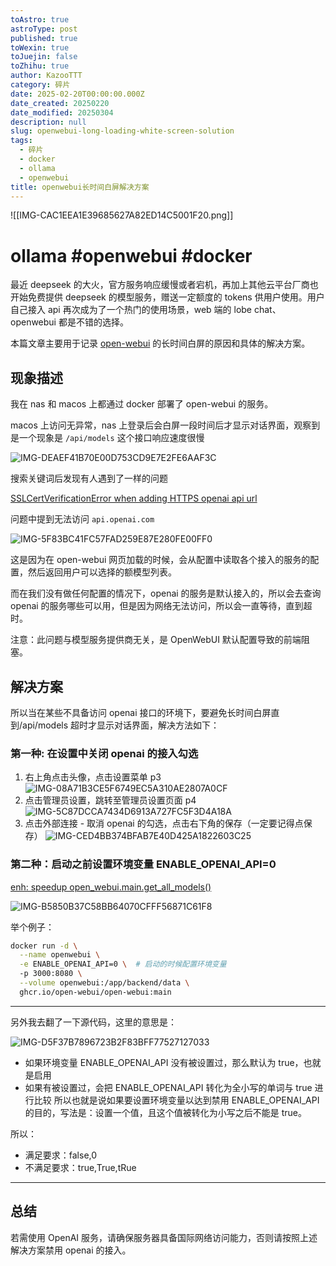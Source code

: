 ```yaml
---
toAstro: true
astroType: post
published: true
toWexin: true
toJuejin: false
toZhihu: true
author: KazooTTT
category: 碎片
date: 2025-02-20T00:00:00.000Z
date_created: 20250220
date_modified: 20250304
description: null
slug: openwebui-long-loading-white-screen-solution
tags:
  - 碎片
  - docker
  - ollama
  - openwebui
title: openwebui长时间白屏解决方案
---
```


![[IMG-CAC1EEA1E39685627A82ED14C5001F20.png]]

# ollama #openwebui #docker

最近 deepseek 的大火，官方服务响应缓慢或者宕机，再加上其他云平台厂商也开始免费提供 deepseek 的模型服务，赠送一定额度的 tokens 供用户使用。用户自己接入 api 再次成为了一个热门的使用场景，web 端的 lobe chat、openwebui 都是不错的选择。

本篇文章主要用于记录 [open-webui](<https://github.com/open-webui/open-webui>) 的长时间白屏的原因和具体的解决方案。

## 现象描述

我在 nas 和 macos 上都通过 docker 部署了 open-webui 的服务。

macos 上访问无异常，nas 上登录后会白屏一段时间后才显示对话界面，观察到是一个现象是 `/api/models` 这个接口响应速度很慢

![IMG-DEAEF41B70E00D753CD9E7E2FE6AAF3C](<https://pictures.kazoottt.top/2025/02/20250221-IMG-DEAEF41B70E00D753CD9E7E2FE6AAF3C.jpg>)

搜索关键词后发现有人遇到了一样的问题

[SSLCertVerificationError when adding HTTPS openai api url](<https://github.com/open-webui/open-webui/discussions/3702?continueFlag=46552421a3aff8d4ecb9d5f2841ef485>)

问题中提到无法访问 `api.openai.com`

![IMG-5F83BC41FC57FAD259E87E280FE00FF0](<https://pictures.kazoottt.top/2025/02/20250221-IMG-5F83BC41FC57FAD259E87E280FE00FF0.jpg>)

这是因为在 open-webui 网页加载的时候，会从配置中读取各个接入的服务的配置，然后返回用户可以选择的额模型列表。

而在我们没有做任何配置的情况下，openai 的服务是默认接入的，所以会去查询 openai 的服务哪些可以用，但是因为网络无法访问，所以会一直等待，直到超时。

注意：此问题与模型服务提供商无关，是 OpenWebUI 默认配置导致的前端阻塞。

## 解决方案

所以当在某些不具备访问 openai 接口的环境下，要避免长时间白屏直到/api/models 超时才显示对话界面，解决方法如下：  

### 第一种: 在设置中关闭 openai 的接入勾选

1. 右上角点击头像，点击设置菜单 p3  
  ![IMG-08A71B3CE5F6749EC5A310AE2807A0CF](<https://pictures.kazoottt.top/2025/02/20250221-IMG-08A71B3CE5F6749EC5A310AE2807A0CF.jpg>)
2. 点击管理员设置，跳转至管理员设置页面 p4  
  ![IMG-5C87DCCA7434D6913A727FC5F3D4A18A](<https://pictures.kazoottt.top/2025/02/20250221-IMG-5C87DCCA7434D6913A727FC5F3D4A18A.jpg>)
3. 点击外部连接 - 取消 openai 的勾选，点击右下角的保存（一定要记得点保存）
  ![IMG-CED4BB374BFAB7E40D425A1822603C25](<https://pictures.kazoottt.top/2025/02/20250221-IMG-CED4BB374BFAB7E40D425A1822603C25.jpg>)

### 第二种：启动之前设置环境变量 ENABLE_OPENAI_API=0

[enh: speedup open\_webui.main.get\_all\_models()](<https://github.com/open-webui/open-webui/discussions/7769>)

![IMG-B5850B37C58BB64070CFFF56871C61F8](<https://pictures.kazoottt.top/2025/02/20250221-IMG-B5850B37C58BB64070CFFF56871C61F8.jpg>)

举个例子：

``` bash
docker run -d \
  --name openwebui \
  -e ENABLE_OPENAI_API=0 \  # 启动的时候配置环境变量
  -p 3000:8080 \
  --volume openwebui:/app/backend/data \
  ghcr.io/open-webui/open-webui:main
```

---

另外我去翻了一下源代码，这里的意思是：

![IMG-D5F37B7896723B2F83BFF77527127033](<https://pictures.kazoottt.top/2025/02/20250221-IMG-D5F37B7896723B2F83BFF77527127033.png>)

- 如果环境变量 ENABLE_OPENAI_API 没有被设置过，那么默认为 true，也就是启用
- 如果有被设置过，会把 ENABLE_OPENAI_API 转化为全小写的单词与 true 进行比较
所以也就是说如果要设置环境变量以达到禁用 ENABLE_OPENAI_API 的目的，写法是：设置一个值，且这个值被转化为小写之后不能是 true。

所以：

- 满足要求：false,0
- 不满足要求：true,True,tRue

---

## 总结

若需使用 OpenAI 服务，请确保服务器具备国际网络访问能力，否则请按照上述解决方案禁用 openai 的接入。

